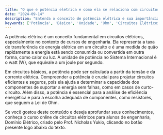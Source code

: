```yaml
---
title: "O que é potência elétrica e como ela se relaciona com circuitos básicos?"
date: "2024-09-14"
description: "Entenda o conceito de potência elétrica e sua importância em circuitos básicos de engenharia."
keywords: ['Potência', 'Básico', 'Unidade', 'Ohm', 'Circuitos Elétricos']
---
```


A potência elétrica é um conceito fundamental em circuitos elétricos, especialmente no contexto de cursos de engenharia. Ela representa a taxa de transferência de energia elétrica em um circuito e é uma medida de quão rapidamente a energia está sendo consumida ou convertida em outra forma, como calor ou luz. A unidade de potência no Sistema Internacional é o watt (W), que equivale a um joule por segundo.

Em circuitos básicos, a potência pode ser calculada a partir da tensão e da corrente elétrica. Compreender a potência é crucial para projetar circuitos eficientes e seguros, pois ela ajuda a determinar a capacidade dos componentes de suportar a energia sem falhas, como em casos de curto-circuito. Além disso, a potência é essencial para a análise de eficiência energética e para a escolha adequada de componentes, como resistores, que seguem a Lei de Ohm.

Se você gostou deste conteúdo e deseja aprofundar seus conhecimentos, conheça o curso online de circuitos elétricos para alunos de engenharia, Domínio Elétrico, criado pelo Prof. Nicholas Yukio, clicando no botão presente logo abaixo do texto.